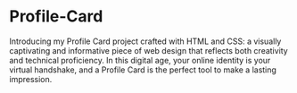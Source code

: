 # Profile-Card
Introducing my Profile Card project crafted with HTML and CSS: a visually captivating and informative piece of web design that reflects both creativity and technical proficiency. In this digital age, your online identity is your virtual handshake, and a Profile Card is the perfect tool to make a lasting impression.
